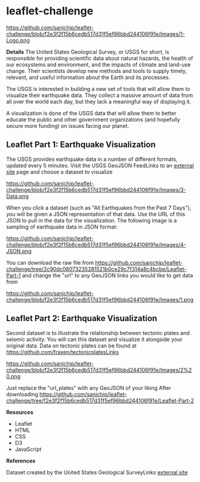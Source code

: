 # leaflet-challenge

https://github.com/sanjchip/leaflet-challenge/blob/f2e3f2f15b6cedb517d31f5ef96bbd244106f91e/Images/1-Logo.png


**Details**
The United States Geological Survey, or USGS for short, is responsible for providing scientific data about natural hazards, the health of our ecosystems and environment, and the impacts of climate and land-use change. Their scientists develop new methods and tools to supply timely, relevant, and useful information about the Earth and its processes.

The USGS is interested in building a new set of tools that will allow them to visualize their earthquake data. They collect a massive amount of data from all over the world each day, but they lack a meaningful way of displaying it. 

A visualization is done of the USGS data that will allow them to better educate the public and other government organizations (and hopefully secure more funding) on issues facing our planet.



## Leaflet Part 1: Earthquake Visualization


The USGS provides earthquake data in a number of different formats, updated every 5 minutes. Visit the USGS GeoJSON FeedLinks to an [external site](https://earthquake.usgs.gov/earthquakes/feed/v1.0/geojson.php) page and choose a dataset to visualize


https://github.com/sanjchip/leaflet-challenge/blob/f2e3f2f15b6cedb517d31f5ef96bbd244106f91e/Images/3-Data.png

When you click a dataset (such as "All Earthquakes from the Past 7 Days"), you will be given a JSON representation of that data. Use the URL of this JSON to pull in the data for the visualization. The following image is a sampling of earthquake data in JSON format:

https://github.com/sanjchip/leaflet-challenge/blob/f2e3f2f15b6cedb517d31f5ef96bbd244106f91e/Images/4-JSON.png


You can download the raw file from https://github.com/sanjchip/leaflet-challenge/tree/2c90dc08073235281521b0ce29c7f314a8c4bcbe/Leaflet-Part-1
and change the "url" to any GeoJSON links you would like to get data from 

https://github.com/sanjchip/leaflet-challenge/blob/f2e3f2f15b6cedb517d31f5ef96bbd244106f91e/Images/1.png

## Leaflet Part 2: Earthquake Visualization

Second dataset is to illustrate the relationship between tectonic plates and seismic activity. You will can this dataset and visualize it alongside your original data. Data on tectonic plates can be found at https://github.com/fraxen/tectonicplatesLinks 


https://github.com/sanjchip/leaflet-challenge/blob/f2e3f2f15b6cedb517d31f5ef96bbd244106f91e/Images/2%20.png

Just replace the "url_plates" with any GeoJSON of your liking 
After downloading https://github.com/sanjchip/leaflet-challenge/tree/f2e3f2f15b6cedb517d31f5ef96bbd244106f91e/Leaflet-Part-2


**Resources**

- Leaflet
- HTML
- CSS
- D3
- JavaScript

**References**

Dataset created by the United States Geological SurveyLinks [external site](https://earthquake.usgs.gov/earthquakes/feed/v1.0/geojson.php)